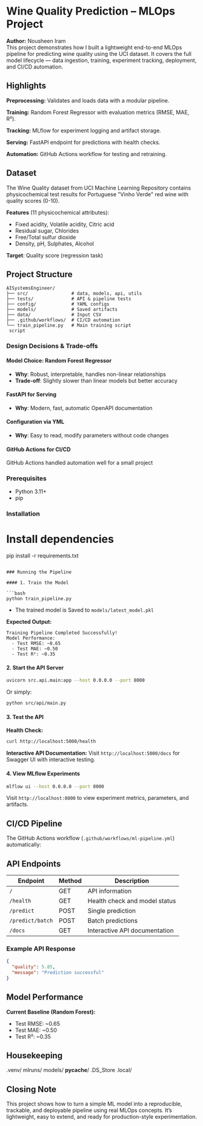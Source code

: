 # Wine Quality Prediction – MLOps Project
**Author:** Nousheen Iram  
This project demonstrates how I built a lightweight end-to-end MLOps pipeline for predicting wine quality using the UCI dataset.
It covers the full model lifecycle — data ingestion, training, experiment tracking, deployment, and CI/CD automation.


##  Highlights

**Preprocessing:** Validates and loads data with a modular pipeline.

**Training:** Random Forest Regressor with evaluation metrics (RMSE, MAE, R²).

**Tracking:** MLflow for experiment logging and artifact storage.

**Serving:** FastAPI endpoint for predictions with health checks.

**Automation:** GitHub Actions workflow for testing and retraining.

## Dataset

The Wine Quality dataset from UCI Machine Learning Repository contains physicochemical test results for Portuguese "Vinho Verde" red wine with quality scores (0-10).

**Features** (11 physicochemical attributes):
- Fixed acidity, Volatile acidity, Citric acid
- Residual sugar, Chlorides
- Free/Total sulfur dioxide
- Density, pH, Sulphates, Alcohol

**Target**: Quality score (regression task)

##  Project Structure

```
AISystemsEngineer/
├── src/                # data, models, api, utils
├── tests/              # API & pipeline tests
├── config/             # YAML configs
├── models/             # Saved artifacts
├── data/               # Input CSV
├── .github/workflows/  # CI/CD automation
└── train_pipeline.py   # Main training script
 script
```

### Design Decisions & Trade-offs

#### **Model Choice: Random Forest Regressor**
- **Why**: Robust, interpretable, handles non-linear relationships
- **Trade-off**: Slightly slower than linear models but better accuracy

#### **FastAPI for Serving**
- **Why**: Modern, fast, automatic OpenAPI documentation

#### **Configuration via YML**
- **Why**: Easy to read, modify parameters without code changes

#### **GitHub Actions for CI/CD**
GitHub Actions handled automation well for a small project

 
### Prerequisites
- Python 3.11+
- pip

### Installation

# Install dependencies
pip install -r requirements.txt
```

### Running the Pipeline

#### 1. Train the Model

```bash
python train_pipeline.py
```

-  The trained model is Saved to `models/latest_model.pkl`

**Expected Output:**
```
Training Pipeline Completed Successfully!
Model Performance:
  - Test RMSE: ~0.65
  - Test MAE: ~0.50
  - Test R²: ~0.35
```

#### 2. Start the API Server

```bash
uvicorn src.api.main:app --host 0.0.0.0 --port 8000
```

Or simply:
```bash
python src/api/main.py
```

#### 3. Test the API

**Health Check:**
```bash
curl http://localhost:5000/health
```


**Interactive API Documentation:**
Visit `http://localhost:5000/docs` for Swagger UI with interactive testing.

#### 4. View MLflow Experiments

```bash
mlflow ui --host 0.0.0.0 --port 8000
```

Visit `http://localhost:8000` to view experiment metrics, parameters, and artifacts.

##  CI/CD Pipeline

The GitHub Actions workflow (`.github/workflows/ml-pipeline.yml`) automatically:


##  API Endpoints

| Endpoint | Method | Description |
|----------|--------|-------------|
| `/` | GET | API information |
| `/health` | GET | Health check and model status |
| `/predict` | POST | Single prediction |
| `/predict/batch` | POST | Batch predictions |
| `/docs` | GET | Interactive API documentation |

### Example API Response

```json
{
  "quality": 5.85,
  "message": "Prediction successful"
}
```

##  Model Performance

**Current Baseline (Random Forest):**
- Test RMSE: ~0.65
- Test MAE: ~0.50
- Test R²: ~0.35

## Housekeeping
.venv/
mlruns/
models/
__pycache__/
.DS_Store
.local/


## Closing Note

This project shows how to turn a simple ML model into a reproducible, trackable, and deployable pipeline using real MLOps concepts.
It’s lightweight, easy to extend, and ready for production-style experimentation.
